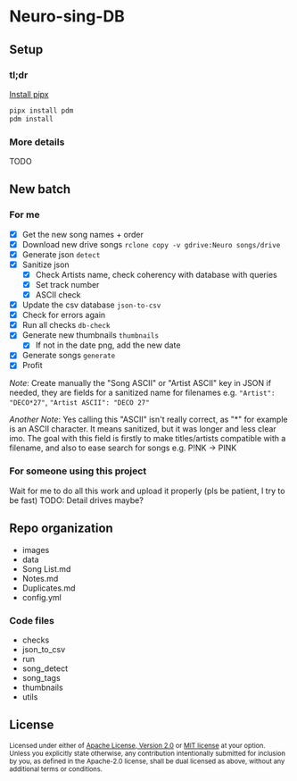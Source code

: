 # Neuro-sing-DB

## Setup
### tl;dr
[Install pipx](https://pipx.pypa.io/stable/installation/)
```bash
pipx install pdm
pdm install
```
### More details
TODO



## New batch
### For me
- [x] Get the new song names + order
- [x] Download new drive songs `rclone copy -v gdrive:Neuro songs/drive`
- [x] Generate json `detect`
- [x] Sanitize json
  - [x] Check Artists name, check coherency with database with queries
  - [x] Set track number
  - [x] ASCII check
- [x] Update the csv database `json-to-csv`
- [x] Check for errors again
- [x] Run all checks `db-check`
- [x] Generate new thumbnails `thumbnails`
  - [x] If not in the date png, add the new date
- [x] Generate songs `generate`
- [x] Profit

*Note*: Create manually the "Song ASCII" or "Artist ASCII" key in JSON if needed, they are fields for a sanitized name for filenames e.g. `"Artist": "DECO*27"`, `"Artist ASCII": "DECO 27"`

*Another Note*: Yes calling this "ASCII" isn't really correct, as "*" for example is an ASCII character. It means sanitized, but it was longer and less clear imo. The goal with this field is firstly to make titles/artists compatible with a filename, and also to ease search for songs e.g. P!NK -> PINK

### For someone using this project
Wait for me to do all this work and upload it properly (pls be patient, I try to be fast)
TODO: Detail drives maybe?


## Repo organization
- images
- data
- Song List.md
- Notes.md
- Duplicates.md
- config.yml
### Code files
- checks
- json_to_csv
- run
- song_detect
- song_tags
- thumbnails
- utils

## License

<sup>
Licensed under either of <a href="LICENSE-APACHE">Apache License, Version
2.0</a> or <a href="LICENSE-MIT">MIT license</a> at your option.
</sup>

<br>

<sub>
Unless you explicitly state otherwise, any contribution intentionally submitted
for inclusion by you, as defined in the Apache-2.0 license, shall be
dual licensed as above, without any additional terms or conditions.
</sub>
